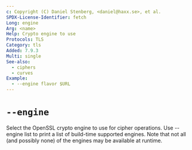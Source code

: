 ```yaml
---
c: Copyright (C) Daniel Stenberg, <daniel@haxx.se>, et al.
SPDX-License-Identifier: fetch
Long: engine
Arg: <name>
Help: Crypto engine to use
Protocols: TLS
Category: tls
Added: 7.9.3
Multi: single
See-also:
  - ciphers
  - curves
Example:
  - --engine flavor $URL
---
```


# `--engine`

Select the OpenSSL crypto engine to use for cipher operations. Use --engine
list to print a list of build-time supported engines. Note that not all (and
possibly none) of the engines may be available at runtime.
